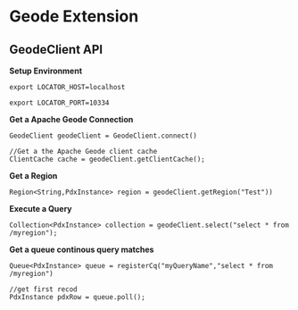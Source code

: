 # Geode Extension 

## GeodeClient API

**Setup Environment**

    export LOCATOR_HOST=localhost

    export LOCATOR_PORT=10334
    
**Get a Apache Geode Connection**

	GeodeClient geodeClient = GeodeClient.connect()
		
	//Get a the Apache Geode client cache	
	ClientCache cache = geodeClient.getClientCache();
		

**Get a Region**
		
	Region<String,PdxInstance> region = geodeClient.getRegion("Test"))



**Execute a Query**

    Collection<PdxInstance> collection = geodeClient.select("select * from /myregion");
 
**Get a queue continous query matches**

    Queue<PdxInstance> queue = registerCq("myQueryName","select * from /myregion")
    
    //get first recod
    PdxInstance pdxRow = queue.poll();